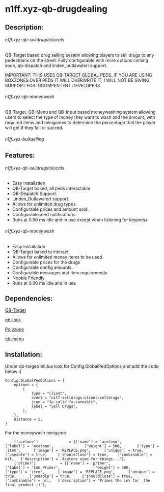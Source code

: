 # n1ff.xyz-qb-drugdealing
## Description:

###### n1ff.xyz-qb-selldrugstolocals
QB-Target based drug selling system allowing players to sell drugs to any pedestrians on the street. Fully configurable with more options coming soon, qb-dispatch and linden_outlawalert support.

IMPORTANT: THIS USES QB-TARGET GLOBAL PEDS. IF YOU ARE USING BOXZONES OVER PEDS IT WILL OVERWRITE IT, I WILL NOT BE GIVING SUPPORT FOR INCOMPENTENT DEVELOPERS

###### n1ff.xyz-qb-moneywash
QB-Target, QB-Menu and QB-Input based moneywashing system allowing users to select the type of money they want to wash and the amount, with required items and minigames to determine the percentage that the player will get if they fail or succed. 

###### n1ff.xyz-bulkselling

## Features:
###### n1ff.xyz-qb-selldrugstolocals
- Easy Installation
- QB-Target based, all peds interactable
- QB-Dispatch Support.
- Linden_Outlawalert support.
- Allows for unlimited drug types.
- Configurable prices and amount sold.
- Configurable alert notifications.
- Runs at 0.00 ms idle and in use except when listening for keypress

###### n1ff.xyz-qb-moneywash
- Easy Installation
- QB-Target based to interact
- Allows for unlimited money items to be used.
- Configurable prices for the drugs
- Configurable config amounts.
- Configurable messages and item requirements
- Noobie Friendly
- Runs at 0.00 ms idle and in use

## Dependencies:
[QB-Target](https://github.com/BerkieBb/qb-target)

[qb-lock](https://github.com/Nathan-FiveM/qb-lock)

[Polyzone](https://github.com/mkafrin/PolyZone)

[qb-menu](https://github.com/qbcore-framework/qb-menu)


## Installation:
Under qb-target/init.lua look for Config.GlobalPedOptions and add the code below :)
```
Config.GlobalPedOptions = {
	options = {
		{
			type = "client",
			event = "niff-selldrugs:client:selldrugs",
			icon = "fa-solid fa-cannabis",
			label = "Sell Drugs",
		},
	},
	distance = 5,
}
```
For the moneywash minigame
```
	['acetone'] 			 = {['name'] = 'acetone', 				['label'] = 'Acetone', 	 			['weight'] = 500, 		['type'] = 'item', 		['image'] = 'REPLACE.png', 		['unique'] = true, 		['useable'] = true, 	['shouldClose'] = true,	   ['combinable'] = nil,   ['description'] = 'Acetone used for things...'},
	['primer'] 			 = {['name'] = 'primer', 				['label'] = 'Ink Primer', 	 			['weight'] = 500, 		['type'] = 'item', 		['image'] = 'REPLACE.png', 		['unique'] = true, 		['useable'] = true, 	['shouldClose'] = true,	   ['combinable'] = nil,   ['description'] = 'Primes the ink for  the final product ;)'},


```
